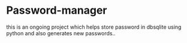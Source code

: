 # Password-manager
this is an ongoing project which helps store password in dbsqlite using python and also generates new passwords..
